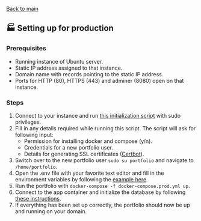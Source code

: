 [Back to main](../README.md)

## 🏭 Setting up for production

### Prerequisites

- Running instance of Ubuntu server.
- Static IP address assigned to that instance.
- Domain name with records pointing to the static IP address.
- Ports for HTTP (80), HTTPS (443) and adminer (8080) open on that instance.

### Steps

1. Connect to your instance and run [this initialization script](../init-ubuntu.sh) with sudo privileges.
2. Fill in any details required while running this script. The script will ask for following input:
   - Permission for installing docker and compose (y/n).
   - Credentials for a new portfolio user.
   - Details for generating SSL certificates ([Certbot](https://certbot.eff.org/)).
3. Switch over to the new portfolio user `sudo su portfolio` and navigate to `/home/portfolio`.
4. Open the .env file with your favorite text editor and fill in the environment variables by following the [example here](environment-variables.md).
5. Run the portfolio with `docker-compose -f docker-compose.prod.yml up`.
6. Connect to the app container and initialize the database by following [these instructions](database-and-migrations.md#Initialization).
7. If everything has been set up correctly, the portfolio should now be up and running on your domain.
